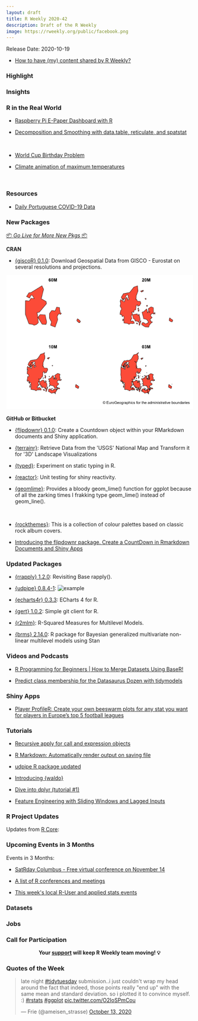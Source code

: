 ```yaml
---
layout: draft
title: R Weekly 2020-42
description: Draft of the R Weekly
image: https://rweekly.org/public/facebook.png
---
```


Release Date: 2020-10-19

+ [How to have (my) content shared by R Weekly?](https://github.com/rweekly/rweekly.org#how-to-have-my-content-shared-by-r-weekly)


###  Highlight



### Insights



### R in the Real World

+ [Raspberry Pi E-Paper Dashboard with R](https://blog.schochastics.net/post/raspberry-pi-e-paper-dashboard-with-r/)

+ [Decomposition and Smoothing with data.table, reticulate, and spatstat](https://tonyelhabr.rbind.io/post/decomposition-smoothing-soccer/)

![]()

+ [World Cup Birthday Problem](https://jamescurley.blog/posts/2020-10-13-world-cup-birthday-problem/)

+ [Climate animation of maximum temperatures](https://dominicroye.github.io/en/2020/climate-animation-of-maximum-temperatures/)

![]()

###  Resources

+ [Daily Portuguese COVID-19 Data](https://github.com/CEAUL/Dados_COVID-19_PT)

###  New Packages

<p class="added-hostname"><a href="https://rweekly.org/live" target="_blank" class="externalLink">📦 <i>Go Live for More New Pkgs</i> 📦</a></p>

**CRAN**

+ [{giscoR} 0.1.0](https://cran.r-project.org/package=giscoR): Download Geospatial Data from GISCO - Eurostat on several resolutions and projections.

![{giscoR} 0.1.0](https://raw.githubusercontent.com/dieghernan/giscoR/master/man/figures/README-example-1.png)

**GitHub or Bitbucket**

+ [{flipdownr} 0.1.0](https://github.com/feddelegrand7/flipdownr): Create a Countdown object within your RMarkdown documents and Shiny application.

+ [{terrainr}](https://mikemahoney218.github.io/terrainr/): Retrieve Data from the 'USGS' National Map and Transform it for '3D' Landscape Visualizations

+ [{typed}](https://github.com/moodymudskipper/typed): Experiment on static typing in R.

+ [{reactor}](https://github.com/yonicd/reactor): Unit testing for shiny reactivity.

+ [{geomlime}](https://github.com/coolbutuseless/geomlime): Provides a bloody geom_lime() function for ggplot because of all the zarking times I frakking type geom_lime() instead of geom_line(). 

![]()

+ [{rockthemes}](https://github.com/johnmackintosh/rockthemes): This is a collection of colour palettes based on classic rock album covers.

+ [Introducing the flipdownr package. Create a CountDown in Rmarkdown Documents and Shiny Apps](https://ihaddadenfodil.com/post/introducing-the-flipdownr-package-create-a-countdown-in-rmarkdown-documents-and-shiny-apps/)

### Updated Packages

+ [{rrapply} 1.2.0](https://cran.r-project.org/package=rrapply): Revisiting Base rapply().

+ [{udpipe} 0.8.4-1](https://cran.r-project.org/package=udpipe): 
![example](https://pbs.twimg.com/media/EkO_FRTVkAga7UU?format=jpg&name=large)

+ [{echarts4r} 0.3.3](https://github.com/JohnCoene/echarts4r): ECharts 4 for R.

+ [{gert} 1.0.2](https://docs.ropensci.org/gert/): Simple git client for R.

+ [{r2mlm}](https://github.com/mkshaw/r2mlm): R-Squared Measures for Multilevel Models.

+ [{brms} 2.14.0](https://github.com/paul-buerkner/brms/): R package for Bayesian generalized multivariate non-linear multilevel models using Stan 

###  Videos and Podcasts

+ [R Programming for Beginners | How to Merge Datasets Using BaseR!](https://www.youtube.com/watch?v=9R3SBEqB5PQ)

+ [Predict class membership for the Datasaurus Dozen with tidymodels](https://www.youtube.com/watch?v=QhAPA_X-ilA)

### Shiny Apps

+ [Player ProfileR: Create your own beeswarm plots for any stat you want for players in Europe’s top 5 football leagues](https://eoinobrien.shinyapps.io/playerprofiler/)

###  Tutorials

+ [Recursive apply for call and expression objects](https://jorischau.github.io/rrapply/articles/articles/3-calls-and-expressions.html)

+ [R Markdown: Automatically render output on saving file](https://blog.achintyarao.in/post/r-markdown-automatically-render-output/)

+ [udpipe R package updated](http://bnosac.be/index.php/blog/102-udpipe-r-package-updated)

+ [Introducing {waldo}](https://www.tidyverse.org/blog/2020/10/waldo/)

+ [Dive into dplyr (tutorial #1)](https://www.kaggle.com/jessemostipak/dive-into-dplyr-tutorial-1)

+ [Feature Engineering with Sliding Windows and Lagged Inputs](https://www.bryanshalloway.com/2020/10/12/window-functions-for-resampling/)

<!--<div class="post-more-begin></div><div class="post-more-end"></div>-->

###  R Project Updates

Updates from [R Core](http://developer.r-project.org/blosxom.cgi/R-devel/NEWS):


###  Upcoming Events in 3 Months

Events in 3 Months:

+ [SatRday Columbus - Free virtual conference on November 14](https://columbus2020.satrdays.org/)

+ [A list of R conferences and meetings](https://jumpingrivers.github.io/meetingsR/events.html)

+ [This week's local R-User and applied stats events](https://community.rstudio.com/c/irl)


### Datasets

### Jobs




###  Call for Participation


<p class="hide-support added-hostname support-rweekly" style="text-align: center;font-weight: bold;">Your <a class="non-visited externalLink" href="https://www.patreon.com/rweekly" onclick="pas(this)">support</a> will keep R Weekly team moving! 💡</p>

###  Quotes of the Week

<blockquote class="twitter-tweet"><p lang="en" dir="ltr">late night <a href="https://twitter.com/hashtag/tidytuesday?src=hash&amp;ref_src=twsrc%5Etfw">#tidytuesday</a> submission..i just couldn&#39;t wrap my head around the fact that indeed, those points really &quot;end up&quot; with the same mean and standard deviation. so i plotted it to convince myself. :) <a href="https://twitter.com/hashtag/rstats?src=hash&amp;ref_src=twsrc%5Etfw">#rstats</a> <a href="https://twitter.com/hashtag/ggplot?src=hash&amp;ref_src=twsrc%5Etfw">#ggplot</a> <a href="https://t.co/O2IoSPmCou">pic.twitter.com/O2IoSPmCou</a></p>&mdash; Frie (@ameisen_strasse) <a href="https://twitter.com/ameisen_strasse/status/1316133566972125186?ref_src=twsrc%5Etfw">October 13, 2020</a></blockquote> <script async src="https://platform.twitter.com/widgets.js" charset="utf-8"></script> 


